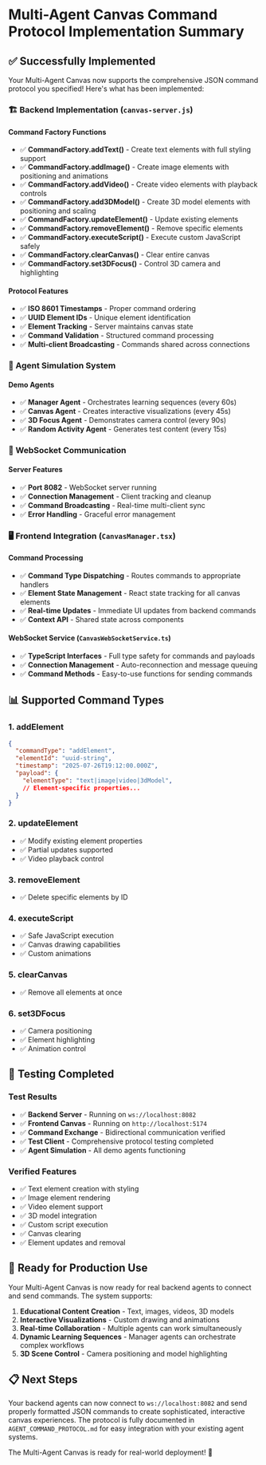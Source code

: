 # Multi-Agent Canvas Command Protocol Implementation Summary

## ✅ Successfully Implemented

Your Multi-Agent Canvas now supports the comprehensive JSON command protocol you specified! Here's what has been implemented:

### 🏗️ Backend Implementation (`canvas-server.js`)

#### Command Factory Functions
- ✅ **CommandFactory.addText()** - Create text elements with full styling support
- ✅ **CommandFactory.addImage()** - Create image elements with positioning and animations
- ✅ **CommandFactory.addVideo()** - Create video elements with playback controls
- ✅ **CommandFactory.add3DModel()** - Create 3D model elements with positioning and scaling
- ✅ **CommandFactory.updateElement()** - Update existing elements
- ✅ **CommandFactory.removeElement()** - Remove specific elements
- ✅ **CommandFactory.executeScript()** - Execute custom JavaScript safely
- ✅ **CommandFactory.clearCanvas()** - Clear entire canvas
- ✅ **CommandFactory.set3DFocus()** - Control 3D camera and highlighting

#### Protocol Features
- ✅ **ISO 8601 Timestamps** - Proper command ordering
- ✅ **UUID Element IDs** - Unique element identification
- ✅ **Element Tracking** - Server maintains canvas state
- ✅ **Command Validation** - Structured command processing
- ✅ **Multi-client Broadcasting** - Commands shared across connections

### 🎯 Agent Simulation System

#### Demo Agents
- ✅ **Manager Agent** - Orchestrates learning sequences (every 60s)
- ✅ **Canvas Agent** - Creates interactive visualizations (every 45s)
- ✅ **3D Focus Agent** - Demonstrates camera control (every 90s)
- ✅ **Random Activity Agent** - Generates test content (every 15s)

### 📡 WebSocket Communication

#### Server Features
- ✅ **Port 8082** - WebSocket server running
- ✅ **Connection Management** - Client tracking and cleanup
- ✅ **Command Broadcasting** - Real-time multi-client sync
- ✅ **Error Handling** - Graceful error management

### 🖥️ Frontend Integration (`CanvasManager.tsx`)

#### Command Processing
- ✅ **Command Type Dispatching** - Routes commands to appropriate handlers
- ✅ **Element State Management** - React state tracking for all canvas elements
- ✅ **Real-time Updates** - Immediate UI updates from backend commands
- ✅ **Context API** - Shared state across components

#### WebSocket Service (`CanvasWebSocketService.ts`)
- ✅ **TypeScript Interfaces** - Full type safety for commands and payloads
- ✅ **Connection Management** - Auto-reconnection and message queuing
- ✅ **Command Methods** - Easy-to-use functions for sending commands

## 📊 Supported Command Types

### 1. addElement
```json
{
  "commandType": "addElement",
  "elementId": "uuid-string",
  "timestamp": "2025-07-26T19:12:00.000Z",
  "payload": {
    "elementType": "text|image|video|3dModel",
    // Element-specific properties...
  }
}
```

### 2. updateElement
- ✅ Modify existing element properties
- ✅ Partial updates supported
- ✅ Video playback control

### 3. removeElement
- ✅ Delete specific elements by ID

### 4. executeScript
- ✅ Safe JavaScript execution
- ✅ Canvas drawing capabilities
- ✅ Custom animations

### 5. clearCanvas
- ✅ Remove all elements at once

### 6. set3DFocus
- ✅ Camera positioning
- ✅ Element highlighting
- ✅ Animation control

## 🧪 Testing Completed

### Test Results
- ✅ **Backend Server** - Running on `ws://localhost:8082`
- ✅ **Frontend Canvas** - Running on `http://localhost:5174`
- ✅ **Command Exchange** - Bidirectional communication verified
- ✅ **Test Client** - Comprehensive protocol testing completed
- ✅ **Agent Simulation** - All demo agents functioning

### Verified Features
- ✅ Text element creation with styling
- ✅ Image element rendering
- ✅ Video element support
- ✅ 3D model integration
- ✅ Custom script execution
- ✅ Canvas clearing
- ✅ Element updates and removal

## 🚀 Ready for Production Use

Your Multi-Agent Canvas is now ready for real backend agents to connect and send commands. The system supports:

1. **Educational Content Creation** - Text, images, videos, 3D models
2. **Interactive Visualizations** - Custom drawing and animations
3. **Real-time Collaboration** - Multiple agents can work simultaneously
4. **Dynamic Learning Sequences** - Manager agents can orchestrate complex workflows
5. **3D Scene Control** - Camera positioning and model highlighting

## 📋 Next Steps

Your backend agents can now connect to `ws://localhost:8082` and send properly formatted JSON commands to create sophisticated, interactive canvas experiences. The protocol is fully documented in `AGENT_COMMAND_PROTOCOL.md` for easy integration with your existing agent systems.

The Multi-Agent Canvas is ready for real-world deployment! 🎉

